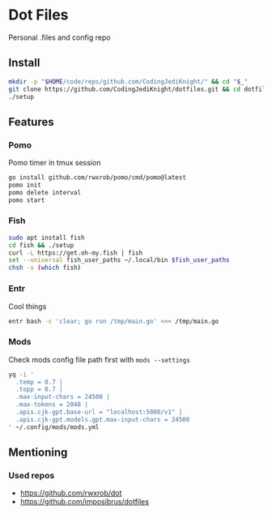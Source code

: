 # Dot Files
Personal .files and config repo

## Install
```bash
mkdir -p "$HOME/code/reps/github.com/CodingJediKnight/" && cd "$_"
git clone https://github.com/CodingJediKnight/dotfiles.git && cd dotfiles
./setup 
```

## Features
### Pomo
Pomo timer in tmux session
```bash
go install github.com/rwxrob/pomo/cmd/pomo@latest
pomo init
pomo delete interval
pomo start
```
### Fish
```bash
sudo apt install fish
cd fish && ./setup
curl -L https://get.oh-my.fish | fish
set --universal fish_user_paths ~/.local/bin $fish_user_paths
chsh -s (which fish)
```
### Entr
Cool things
```bash
entr bash -c 'clear; go run /tmp/main.go' <<< /tmp/main.go
```
### Mods
Check mods config file path first with `mods --settings`
```bash
yq -i '
  .temp = 0.7 |
  .topp = 0.7 |
  .max-input-chars = 24500 |
  .max-tokens = 2048 |
  .apis.cjk-gpt.base-url = "localhost:5000/v1" |
  .apis.cjk-gpt.models.gpt.max-input-chars = 24500
' ~/.config/mods/mods.yml
```

## Mentioning
### Used repos
* https://github.com/rwxrob/dot
* https://github.com/imposibrus/dotfiles
